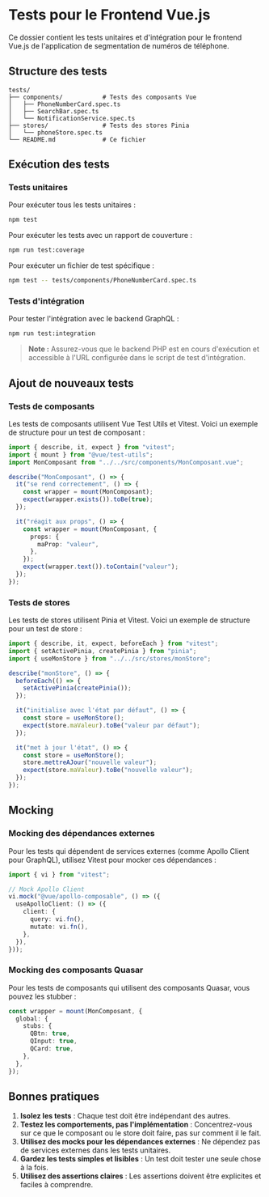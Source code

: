 # Tests pour le Frontend Vue.js

Ce dossier contient les tests unitaires et d'intégration pour le frontend Vue.js de l'application de segmentation de numéros de téléphone.

## Structure des tests

```
tests/
├── components/           # Tests des composants Vue
│   ├── PhoneNumberCard.spec.ts
│   ├── SearchBar.spec.ts
│   └── NotificationService.spec.ts
├── stores/               # Tests des stores Pinia
│   └── phoneStore.spec.ts
└── README.md             # Ce fichier
```

## Exécution des tests

### Tests unitaires

Pour exécuter tous les tests unitaires :

```bash
npm test
```

Pour exécuter les tests avec un rapport de couverture :

```bash
npm run test:coverage
```

Pour exécuter un fichier de test spécifique :

```bash
npm test -- tests/components/PhoneNumberCard.spec.ts
```

### Tests d'intégration

Pour tester l'intégration avec le backend GraphQL :

```bash
npm run test:integration
```

> **Note :** Assurez-vous que le backend PHP est en cours d'exécution et accessible à l'URL configurée dans le script de test d'intégration.

## Ajout de nouveaux tests

### Tests de composants

Les tests de composants utilisent Vue Test Utils et Vitest. Voici un exemple de structure pour un test de composant :

```typescript
import { describe, it, expect } from "vitest";
import { mount } from "@vue/test-utils";
import MonComposant from "../../src/components/MonComposant.vue";

describe("MonComposant", () => {
  it("se rend correctement", () => {
    const wrapper = mount(MonComposant);
    expect(wrapper.exists()).toBe(true);
  });

  it("réagit aux props", () => {
    const wrapper = mount(MonComposant, {
      props: {
        maProp: "valeur",
      },
    });
    expect(wrapper.text()).toContain("valeur");
  });
});
```

### Tests de stores

Les tests de stores utilisent Pinia et Vitest. Voici un exemple de structure pour un test de store :

```typescript
import { describe, it, expect, beforeEach } from "vitest";
import { setActivePinia, createPinia } from "pinia";
import { useMonStore } from "../../src/stores/monStore";

describe("monStore", () => {
  beforeEach(() => {
    setActivePinia(createPinia());
  });

  it("initialise avec l'état par défaut", () => {
    const store = useMonStore();
    expect(store.maValeur).toBe("valeur par défaut");
  });

  it("met à jour l'état", () => {
    const store = useMonStore();
    store.mettreAJour("nouvelle valeur");
    expect(store.maValeur).toBe("nouvelle valeur");
  });
});
```

## Mocking

### Mocking des dépendances externes

Pour les tests qui dépendent de services externes (comme Apollo Client pour GraphQL), utilisez Vitest pour mocker ces dépendances :

```typescript
import { vi } from "vitest";

// Mock Apollo Client
vi.mock("@vue/apollo-composable", () => ({
  useApolloClient: () => ({
    client: {
      query: vi.fn(),
      mutate: vi.fn(),
    },
  }),
}));
```

### Mocking des composants Quasar

Pour les tests de composants qui utilisent des composants Quasar, vous pouvez les stubber :

```typescript
const wrapper = mount(MonComposant, {
  global: {
    stubs: {
      QBtn: true,
      QInput: true,
      QCard: true,
    },
  },
});
```

## Bonnes pratiques

1. **Isolez les tests** : Chaque test doit être indépendant des autres.
2. **Testez les comportements, pas l'implémentation** : Concentrez-vous sur ce que le composant ou le store doit faire, pas sur comment il le fait.
3. **Utilisez des mocks pour les dépendances externes** : Ne dépendez pas de services externes dans les tests unitaires.
4. **Gardez les tests simples et lisibles** : Un test doit tester une seule chose à la fois.
5. **Utilisez des assertions claires** : Les assertions doivent être explicites et faciles à comprendre.
